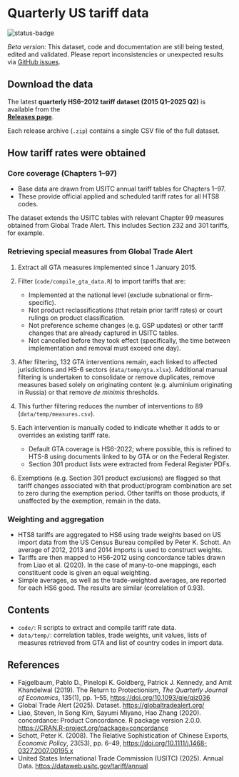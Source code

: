 # Quarterly US tariff data

![status-badge](https://img.shields.io/badge/status-beta-orange.svg)

*Beta version:* This dataset, code and documentation are still being tested, edited and validated. Please report inconsistencies or unexpected results via [GitHub issues](../../issues).

## Download the data

The latest **quarterly HS6–2012 tariff dataset (2015 Q1–2025 Q2)** is available from the\
[**Releases page**](https://github.com/sjhardwick/us_tariff_data/releases).

Each release archive (`.zip`) contains a single CSV file of the full dataset.

## How tariff rates were obtained

### Core coverage (Chapters 1–97)

-   Base data are drawn from USITC annual tariff tables for Chapters 1–97.
-   These provide official applied and scheduled tariff rates for all HTS8 codes.

The dataset extends the USITC tables with relevant Chapter 99 measures obtained from Global Trade Alert. This includes Section 232 and 301 tariffs, for example.

### Retrieving special measures from Global Trade Alert

1.  Extract all GTA measures implemented since 1 January 2015.

2.  Filter (`code/compile_gta_data.R`) to import tariffs that are:

    -   Implemented at the national level (exclude subnational or firm-specific).
    -   Not product reclassifications (that retain prior tariff rates) or court rulings on product classification.
    -   Not preference scheme changes (e.g. GSP updates) or other tariff changes that are already captured in USITC tables.
    -   Not cancelled before they took effect (specifically, the time between implementation and removal must exceed one day).

3.  After filtering, 132 GTA interventions remain, each linked to affected jurisdictions and HS-6 sectors (`data/temp/gta.xlsx`). Additional manual filtering is undertaken to consolidate or remove duplicates, remove measures based solely on originating content (e.g. aluminium originating in Russia) or that remove *de minimis* thresholds.

4.  This further filtering reduces the number of interventions to 89 (`data/temp/measures.csv`).

5.  Each intervention is manually coded to indicate whether it adds to or overrides an existing tariff rate.

    -   Default GTA coverage is HS6-2022; where possible, this is refined to HTS-8 using documents linked to by GTA or on the Federal Register.
    -   Section 301 product lists were extracted from Federal Register PDFs.

6.  Exemptions (e.g. Section 301 product exclusions) are flagged so that tariff changes associated with that product/program combination are set to zero during the exemption period. Other tariffs on those products, if unaffected by the exemption, remain in the data.

### Weighting and aggregation

-   HTS8 tariffs are aggregated to HS6 using trade weights based on US import data from the US Census Bureau compiled by Peter K. Schott. An average of 2012, 2013 and 2014 imports is used to construct weights.
-   Tariffs are then mapped to HS6-2012 using concordance tables drawn from Liao et al. (2020). In the case of many-to-one mappings, each constituent code is given an equal weighting.
-   Simple averages, as well as the trade-weighted averages, are reported for each HS6 good. The results are similar (correlation of 0.93).

## Contents

-   `code/`: R scripts to extract and compile tariff rate data.
-   `data/temp/`: correlation tables, trade weights, unit values, lists of measures retrieved from GTA and list of country codes in import data.

## References

-   Fajgelbaum, Pablo D., Pinelopi K. Goldberg, Patrick J. Kennedy, and Amit Khandelwal (2019). The Return to Protectionism, *The Quarterly Journal of Economics*, 135(1), pp. 1–55, <https://doi.org/10.1093/qje/qjz036>
-   Global Trade Alert (2025). Dataset. <https://globaltradealert.org/>
-   Liao, Steven, In Song Kim, Sayumi Miyano, Hao Zhang (2020). concordance: Product Concordance. R package version 2.0.0. <https://CRAN.R-project.org/package=concordance>
-   Schott, Peter K. (2008). The Relative Sophistication of Chinese Exports, *Economic Policy*, 23(53), pp. 6–49, <https://doi.org/10.1111/j.1468-0327.2007.00195.x>
-   United States International Trade Commission (USITC) (2025). Annual Data. <https://dataweb.usitc.gov/tariff/annual>
